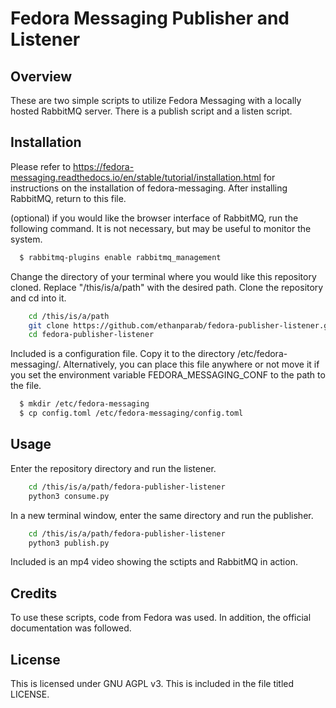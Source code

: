 # Fedora Messaging Publisher and Listener

## Overview

These are two simple scripts to utilize Fedora Messaging with a locally hosted RabbitMQ server. There is a publish script and a listen script.

## Installation

Please refer to https://fedora-messaging.readthedocs.io/en/stable/tutorial/installation.html for instructions on the installation of fedora-messaging. After installing RabbitMQ, return to this file.

(optional) if you would like the browser interface of RabbitMQ, run the following command. It is not necessary, but may be useful to monitor the system.
```sh
  $ rabbitmq-plugins enable rabbitmq_management
```

Change the directory of your terminal where you would like this repository cloned. Replace "/this/is/a/path" with the desired path. Clone the repository and cd into it.
```sh
    cd /this/is/a/path
    git clone https://github.com/ethanparab/fedora-publisher-listener.git
    cd fedora-publisher-listener
```

Included is a configuration file. Copy it to the directory /etc/fedora-messaging/. Alternatively, you can place this file anywhere or not move it if you set the environment variable FEDORA_MESSAGING_CONF to the path to the file.
```sh
  $ mkdir /etc/fedora-messaging
  $ cp config.toml /etc/fedora-messaging/config.toml
```

## Usage

Enter the repository directory and run the listener.
```sh
    cd /this/is/a/path/fedora-publisher-listener
    python3 consume.py
```

In a new terminal window, enter the same directory and run the publisher.
```sh
    cd /this/is/a/path/fedora-publisher-listener
    python3 publish.py
```

Included is an mp4 video showing the sctipts and RabbitMQ in action.

## Credits

To use these scripts, code from Fedora was used. In addition, the official documentation was followed.

## License

This is licensed under GNU AGPL v3. This is included in the file titled LICENSE.
